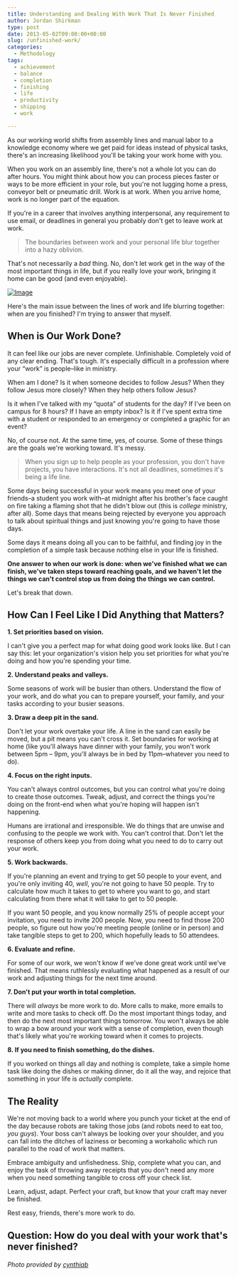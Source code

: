 ```yaml
---
title: Understanding and Dealing With Work That Is Never Finished
author: Jordan Shirkman
type: post
date: 2013-05-02T09:00:00+00:00
slug: /unfinished-work/
categories:
  - Methodology
tags:
  - achievement
  - balance
  - completion
  - finishing
  - life
  - productivity
  - shipping
  - work

---
```

As our working world shifts from assembly lines and manual labor to a knowledge economy where we get paid for ideas instead of physical tasks, there's an increasing likelihood you'll be taking your work home with you.

When you work on an assembly line, there's not a whole lot you can do after hours. You might think about how you can process pieces faster or ways to be more efficient in your role, but you're not lugging home a press, conveyor belt or pneumatic drill. Work is at work. When you arrive home, work is no longer part of the equation.

If you're in a career that involves anything interpersonal, any requirement to use email, or deadlines in general you probably don't get to leave work at work.

> The boundaries between work and your personal life blur together into a hazy oblivion.

That's not necessarily a _bad_ thing. No, don't let work get in the way of the most important things in life, but if you really love your work, bringing it home can be good (and even enjoyable).

[![Image](/images/unfinished-building.jpeg)](https://jshirk.com/blog/unfinished-work)

Here's the main issue between the lines of work and life blurring together: when are you finished? I'm trying to answer that myself.

## When is Our Work Done?

It can feel like our jobs are never complete. Unfinishable. Completely void of any clear ending. That's tough. It's especially difficult in a profession where your &#8220;work&#8221; is people&#8211;like in ministry.

When am I done? Is it when someone decides to follow Jesus? When they follow Jesus more closely? When they help others follow Jesus?

Is it when I've talked with my &#8220;quota&#8221; of students for the day? If I've been on campus for 8 hours? If I have an empty inbox? Is it if I've spent extra time with a student or responded to an emergency or completed a graphic for an event?

No, of course not. At the same time, yes, of course. Some of these things are the goals we're working toward. It's messy.

> When you sign up to help people as your profession, you don't have projects, you have interactions. It's not all deadlines, sometimes it's being a life line.

Some days being successful in your work means you meet one of your friends&#8211;a student you work with&#8211;at midnight after his brother's face caught on fire taking a flaming shot that he didn't blow out (this is _college_ ministry, after all). Some days that means being rejected by everyone you approach to talk about spiritual things and just knowing you're going to have those days.

Some days it means doing all you can to be faithful, and finding joy in the completion of a simple task because nothing else in your life is finished.

**One answer to when our work is done: when we've finished what we can finish, we've taken steps toward reaching goals, and we haven't let the things we can't control stop us from doing the things we can control.**

Let's break that down.

## How Can I Feel Like I Did Anything that Matters?

**1. Set priorities based on vision.**

I can't give you a perfect map for what doing good work looks like. But I can say this: let your organization's vision help you set priorities for what you're doing and how you're spending your time.

**2. Understand peaks and valleys.**

Some seasons of work will be busier than others. Understand the flow of your work, and do what you can to prepare yourself, your family, and your tasks according to your busier seasons.

**3. Draw a deep pit in the sand.**

Don't let your work overtake your life. A line in the sand can easily be moved, but a pit means you can't cross it. Set boundaries for working at home (like you'll always have dinner with your family, you won't work between 5pm &#8211; 9pm, you'll always be in bed by 11pm&#8211;whatever you need to do).

**4. Focus on the right inputs.**

You can't always control outcomes, but you can control what you're doing to create those outcomes. Tweak, adjust, and correct the things you're doing on the front-end when what you're hoping will happen isn't happening.

Humans are irrational and irresponsible. We do things that are unwise and confusing to the people we work with. You can't control that. Don't let the response of others keep you from doing what you need to do to carry out your work.

**5. Work backwards.**

If you're planning an event and trying to get 50 people to your event, and you're only inviting 40, _well_, you're not going to have 50 people. Try to calculate how much it takes to get to where you want to go, and start calculating from there what it will take to get to 50 people.

If you want 50 people, and you know normally 25% of people accept your invitation, you need to invite 200 people. Now, you need to find those 200 people, so figure out how you're meeting people (online or in person) and take tangible steps to get to 200, which hopefully leads to 50 attendees.

**6. Evaluate and refine.**

For some of our work, we won't know if we've done great work until we've finished. That means ruthlessly evaluating what happened as a result of our work and adjusting things for the next time around.

**7. Don't put your worth in total completion.**

There will _always_ be more work to do. More calls to make, more emails to write and more tasks to check off. Do the most important things today, and then do the next most important things tomorrow. You won't always be able to wrap a bow around your work with a sense of completion, even though that's likely what you're working toward when it comes to projects.

**8. If you need to finish something, do the dishes.**

If you worked on things all day and nothing is complete, take a simple home task like doing the dishes or making dinner, do it all the way, and rejoice that something in your life is _actually_ complete.

## The Reality

We're not moving back to a world where you punch your ticket at the end of the day because robots are taking those jobs (and robots need to eat too, _you guys_). Your boss can't always be looking over your shoulder, and you can fall into the ditches of laziness or becoming a workaholic which run parallel to the road of work that matters.

Embrace ambiguity and unfishedness. Ship, complete what you can, and enjoy the task of throwing away receipts that you don't need any more when you need something tangible to cross off your check list.

Learn, adjust, adapt. Perfect your craft, but know that your craft may never be finished.

Rest easy, friends, there's more work to do.

## Question: How do you deal with your work that's never finished?

###### Photo provided by [cynthiab](http://www.sxc.hu/profile/cynthiab)
